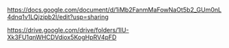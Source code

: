 https://docs.google.com/document/d/1iMb2FanmMaFowNaOt5b2_GUm0nL4dnq1v1LQjzipb2I/edit?usp=sharing

https://drive.google.com/drive/folders/1lU-Xk3FU1qnWHCDVdiox5KogHpRV4pFD
